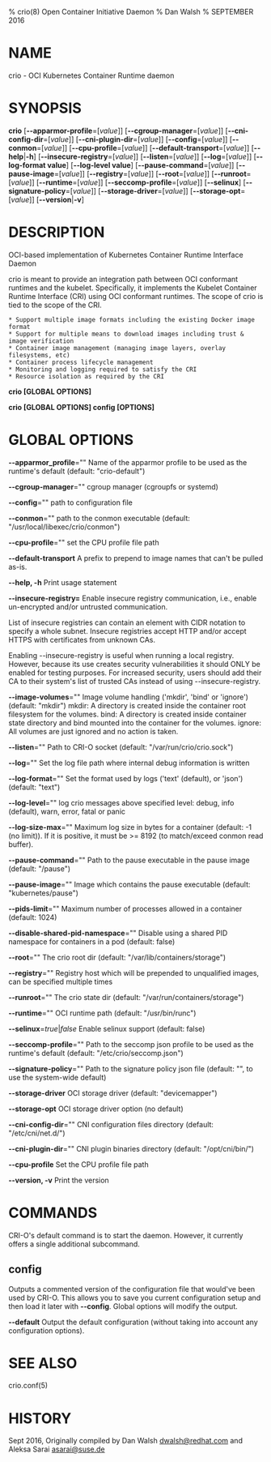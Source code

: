 % crio(8) Open Container Initiative Daemon
% Dan Walsh
% SEPTEMBER 2016
# NAME
crio - OCI Kubernetes Container Runtime daemon

# SYNOPSIS
**crio**
[**--apparmor-profile**=[*value*]]
[**--cgroup-manager**=[*value*]]
[**--cni-config-dir**=[*value*]]
[**--cni-plugin-dir**=[*value*]]
[**--config**=[*value*]]
[**--conmon**=[*value*]]
[**--cpu-profile**=[*value*]]
[**--default-transport**=[*value*]]
[**--help**|**-h**]
[**--insecure-registry**=[*value*]]
[**--listen**=[*value*]]
[**--log**=[*value*]]
[**--log-format value**]
[**--log-level value**]
[**--pause-command**=[*value*]]
[**--pause-image**=[*value*]]
[**--registry**=[*value*]]
[**--root**=[*value*]]
[**--runroot**=[*value*]]
[**--runtime**=[*value*]]
[**--seccomp-profile**=[*value*]]
[**--selinux**]
[**--signature-policy**=[*value*]]
[**--storage-driver**=[*value*]]
[**--storage-opt**=[*value*]]
[**--version**|**-v**]

# DESCRIPTION
OCI-based implementation of Kubernetes Container Runtime Interface Daemon

crio is meant to provide an integration path between OCI conformant runtimes and the kubelet. Specifically, it implements the Kubelet Container Runtime Interface (CRI) using OCI conformant runtimes. The scope of crio is tied to the scope of the CRI.

	* Support multiple image formats including the existing Docker image format
	* Support for multiple means to download images including trust & image verification
	* Container image management (managing image layers, overlay filesystems, etc)
	* Container process lifecycle management
	* Monitoring and logging required to satisfy the CRI
	* Resource isolation as required by the CRI

**crio [GLOBAL OPTIONS]**

**crio [GLOBAL OPTIONS] config [OPTIONS]**

# GLOBAL OPTIONS

**--apparmor_profile**=""
  Name of the apparmor profile to be used as the runtime's default (default: "crio-default")

**--cgroup-manager**=""
  cgroup manager (cgroupfs or systemd)

**--config**=""
  path to configuration file

**--conmon**=""
  path to the conmon executable (default: "/usr/local/libexec/crio/conmon")

**--cpu-profile**=""
set the CPU profile file path

**--default-transport**
  A prefix to prepend to image names that can't be pulled as-is.

**--help, -h**
  Print usage statement

**--insecure-registry=**
  Enable insecure registry  communication,  i.e.,  enable  un-encrypted
  and/or untrusted communication.

  List  of  insecure registries can contain an element with CIDR notation
  to specify a whole  subnet.  Insecure  registries  accept  HTTP  and/or
  accept HTTPS with certificates from unknown CAs.

  Enabling  --insecure-registry  is useful when running a local registry.
  However, because its use creates  security  vulnerabilities  it  should
  ONLY  be  enabled  for testing purposes.  For increased security, users
  should add their CA to their system's list of trusted  CAs  instead  of
  using --insecure-registry.

**--image-volumes**=""
  Image volume handling ('mkdir', 'bind' or 'ignore') (default: "mkdir")
  mkdir: A directory is created inside the container root filesystem for the volumes.
  bind: A directory is created inside container state directory and bind mounted into
  the container for the volumes.
  ignore: All volumes are just ignored and no action is taken.

**--listen**=""
  Path to CRI-O socket (default: "/var/run/crio/crio.sock")

**--log**=""
  Set the log file path where internal debug information is written

**--log-format**=""
  Set the format used by logs ('text' (default), or 'json') (default: "text")

**--log-level**=""
  log crio messages above specified level: debug, info (default), warn, error, fatal or panic

**--log-size-max**=""
  Maximum log size in bytes for a container (default: -1 (no limit)).
  If it is positive, it must be >= 8192 (to match/exceed conmon read buffer).

**--pause-command**=""
  Path to the pause executable in the pause image (default: "/pause")

**--pause-image**=""
  Image which contains the pause executable (default: "kubernetes/pause")

**--pids-limit**=""
  Maximum number of processes allowed in a container (default: 1024)

**--disable-shared-pid-namespace**=""
  Disable using a shared PID namespace for containers in a pod (default: false)

**--root**=""
  The crio root dir (default: "/var/lib/containers/storage")

**--registry**=""
  Registry host which will be prepended to unqualified images, can be specified multiple times

**--runroot**=""
  The crio state dir (default: "/var/run/containers/storage")

**--runtime**=""
  OCI runtime path (default: "/usr/bin/runc")

**--selinux**=*true*|*false*
  Enable selinux support (default: false)

**--seccomp-profile**=""
  Path to the seccomp json profile to be used as the runtime's default (default: "/etc/crio/seccomp.json")

**--signature-policy**=""
  Path to the signature policy json file (default: "", to use the system-wide default)

**--storage-driver**
  OCI storage driver (default: "devicemapper")

**--storage-opt**
  OCI storage driver option (no default)

**--cni-config-dir**=""
  CNI configuration files directory (default: "/etc/cni/net.d/")

**--cni-plugin-dir**=""
  CNI plugin binaries directory (default: "/opt/cni/bin/")

**--cpu-profile**
  Set the CPU profile file path

**--version, -v**
  Print the version

# COMMANDS
CRI-O's default command is to start the daemon. However, it currently offers a
single additional subcommand.

## config

Outputs a commented version of the configuration file that would've been used
by CRI-O. This allows you to save you current configuration setup and then load
it later with **--config**. Global options will modify the output.

**--default**
  Output the default configuration (without taking into account any configuration options).

# SEE ALSO
crio.conf(5)

# HISTORY
Sept 2016, Originally compiled by Dan Walsh <dwalsh@redhat.com> and Aleksa Sarai <asarai@suse.de>
